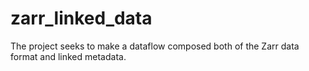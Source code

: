 # zarr_linked_data
The project seeks to make a dataflow composed both of the Zarr data format and linked metadata.
